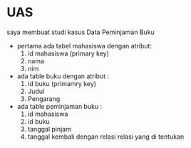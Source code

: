 # UAS
saya membuat studi kasus Data Peminjaman Buku
- pertama ada tabel mahasiswa dengan atribut:
  1. id mahasiswa (primary key)
  2.  nama
  3. nim
- ada table buku dengan atribut :
  1. id buku (primamry key)
  2. Judul
  3. Pengarang
- ada table peminjaman buku :
  1. id mahasiswa
  2. id buku
  3. tanggal pinjam
  4. tanggal kembali
dengan relasi relasi yang di tentukan
